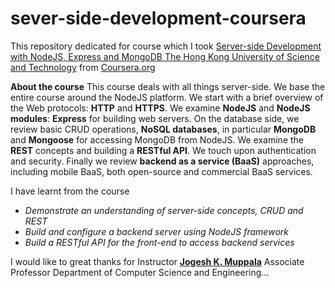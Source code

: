 # sever-side-development-coursera

This repository dedicated for course which I took [Server-side Development with NodeJS, Express and MongoDB
The Hong Kong University of Science and Technology](https://www.coursera.org/learn/server-side-nodejs) from [Coursera.org](https://www.somewebsite.com)

**About the course**
This course deals with all things server-side. We base the entire course around the NodeJS platform. We start with a brief overview of the Web protocols: **HTTP** and **HTTPS**. We examine **NodeJS** and **NodeJS modules**:
**Express** for building web servers. On the database side, we review basic CRUD operations, **NoSQL databases**, in particular **MongoDB** and **Mongoose** for accessing MongoDB from NodeJS. We examine the **REST** concepts and building a **RESTful API**. We touch upon authentication and security. Finally we review **backend as a service (BaaS)** approaches, including mobile BaaS, both open-source and commercial BaaS services.

I have learnt from the course 

- *Demonstrate an understanding of server-side concepts, CRUD and REST*
- *Build and configure a backend server using NodeJS framework*
- *Build a RESTful API for the front-end to access backend services*

I would like to great thanks for Instructor **[Jogesh K. Muppala](https://www.coursera.org/instructor/jmuppala)** Associate Professor Department of Computer Science and Engineering...
